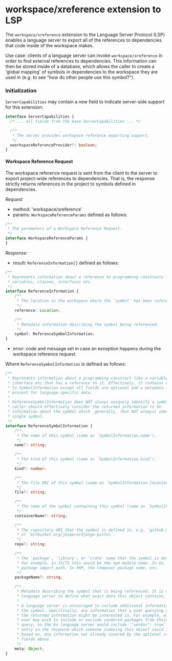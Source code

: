 # workspace/xreference extension to LSP

The `workspace/xreference` extension to the Language Server Protocol (LSP) enables a language server to export all of the references to dependencies that code inside of the workspace makes.

Use case: clients of a language server can invoke `workspace/xreference` in order to find external references to dependencies. This information can then be stored inside of a database, which allows the caller to create a 'global mapping' of symbols in dependencies to the workspace they are used in (e.g. to see "how do other people use this symbol?").

### Initialization

`ServerCapabilities` may contain a new field to indicate server-side support for this extension:

```typescript
interface ServerCapabilities {
  /* ... all fields from the base ServerCapabilities ... */

  /**
   * The server provides workspace reference exporting support.
   */
  xworkspaceReferenceProvider?: boolean;
}
```

#### Workspace Reference Request

The workspace reference request is sent from the client to the server to export project-wide references to dependencies. That is, the response strictly returns references in the project to symbols defined in dependencies.

_Request_
* method: 'workspace/xreference'
* params: `WorkspaceReferenceParams` defined as follows:
```typescript
/**
 * The parameters of a Workspace Reference Request.
 */
interface WorkspaceReferenceParams {
}
```

_Response_:
* result: `ReferenceInformation[]` defined as follows:
```typescript
/**
 * Represents information about a reference to programming constructs like
 * variables, classes, interfaces etc.
 */
interface ReferenceInformation {
	/**
	 * The location in the workspace where the `symbol` has been referenced.
	 */
	reference: Location;

	/**
	 * Metadata information describing the symbol being referenced.
	 */
	symbol: ReferenceSymbolInformation;
}
```
* error: code and message set in case an exception happens during the workspace reference request.

Where `ReferenceSymbolInformation` is defined as follows:

```typescript
/**
 * Represents information about a programming construct like a variable, class,
 * interface etc that has a reference to it. Effectively, it contains data similar
 * to SymbolInformation except all fields are optional and a metadata field is
 * present for language-specific data.
 *
 * ReferenceSymbolInformation does NOT always uniquely identify a symbol. The
 * caller should effectively consider the returned information to be
 * information about the symbol which _generally_ (but NOT always) identifies a
 * single symbol.
 */
interface ReferenceSymbolInformation {
    /**
     * The name of this symbol (same as `SymbolInformation.name`).
     */
    name?: string;

    /**
     * The kind of this symbol (same as `SymbolInformation.kind`).
     */
    kind?: number;

    /**
     * The file URI of this symbol (same as `SymbolInformation.location.uri`).
     */
    file?: string;

    /**
     * The name of the symbol containing this symbol (same as `SymbolInformation.containerName`).
     */
    containerName?: string;

    /**
     * The repository URI that the symbol is defined in, e.g. `github.com/golang/go`
     * or `bitbucket.org/jespern/django-piston`.
     */
    repo?: string;

    /**
     * The 'package', 'library', or 'crate' name that the symbol is defined in.
     * For example, in JS/TS this would be the npm module name. In Go, the full
     * package import path. In PHP, the Composer package name. etc.
     */
    packageName?: string;

    /**
     * Metadata describing the symbol that is being referenced. It is up to the
     * language server to define what exact data this object contains.
     *
     * A language server is encouraged to include additional information about
     * the symbol. Specifically, any information that a user querying against
     * the returned information might be interested in. For example, with Go, a
     * user may wish to include or exclude vendored packages from their search
     * query, so the Go language server would include `"vendor": true` or `"vendor": false`
     * entry in the response which someone indexing this object could filter
     * based on. Any information not already covered by the optional standardized
     * fields above.
     */
    meta: Object;
}
```
